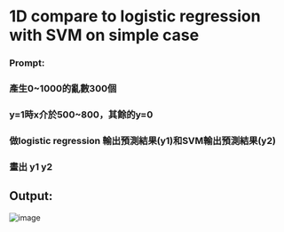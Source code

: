 # 1D compare to  logistic regression with SVM on simple case
### Prompt: 
### 產生0~1000的亂數300個 
### y=1時x介於500~800，其餘的y=0
### 做logistic regression 輸出預測結果(y1)和SVM輸出預測結果(y2)
### 畫出 y1 y2

## Output:
![image](https://github.com/user-attachments/assets/c05d139a-c05e-42b5-8296-1ea126cf1e48)
